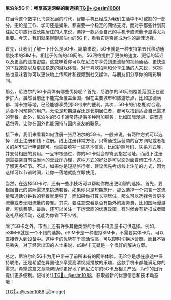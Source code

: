 **尼泊尔5G卡：畅享高速网络的新选择[[TG💪+ @esim1088](https://t.me/s/esim1088)]**

在当今这个数字化飞速发展的时代，智能手机已经成为我们生活中不可或缺的一部分。无论是工作、学习还是娱乐，都需要一个稳定的网络支持。而对于那些计划前往尼泊尔旅行或长期居住的人来说，选择一款适合自己的手机卡或流量卡显得尤为重要。今天，我们就来聊聊尼泊尔的5G卡，看看它是否能成为你的最佳选择。

首先，让我们了解一下什么是5G卡。简单来说，5G卡就是一种支持第五代移动通信技术的SIM卡。相比于传统的4G网络，5G网络提供了更快的速度、更低的延迟以及更高的连接密度。这意味着你可以在尼泊尔享受到更流畅的视频通话、更快速的下载速度以及更加稳定的游戏体验。对于喜欢拍照和分享生活的人来说，5G网络也意味着你可以更快地上传照片和视频到社交媒体，与朋友们分享你的精彩瞬间。

那么，尼泊尔的5G卡具体有哪些优势呢？首先，尼泊尔的5G网络覆盖范围正在逐步扩大。虽然目前还不能完全覆盖全国，但在主要城市和旅游景点，比如加德满都、博卡拉等地，已经能够享受到5G带来的便利。其次，5G卡的价格相对合理，适合不同预算的用户。无论是短期游客还是长期居住者，都可以找到适合自己需求的套餐。此外，尼泊尔的5G卡通常还提供多种附加服务，比如国际漫游、语音通话包等，让你在国外也能保持与国内亲友的联系。

接下来，我们来看看如何注册一张尼泊尔的5G卡。一般来说，有两种方式可以选择：线上注册和线下注册。线上注册非常方便，只需通过运营商的官方网站或者相关的APP进行申请即可。你需要填写一些基本信息，比如护照号码、联系方式等，并支付相应的费用。一旦审核通过，你的5G卡就会邮寄到指定地址。而线下注册则需要亲自前往当地的营业厅办理，这种方式的好处是可以面对面咨询工作人员，了解更多细节。不过，如果你是短期旅行者，建议优先考虑线上注册的方式，因为这样可以节省时间，让你一落地就能立即使用。

当然，在选择5G卡时，还有一些小技巧可以帮助你做出更明智的选择。首先，要根据自己的实际需求来挑选套餐。如果你只是短期旅行，那么选择一个包含一定流量和通话分钟数的套餐就足够了；而如果你打算长期居住，那么可以选择包含更多流量或者无限流量的套餐。其次，要注意查看是否有额外的服务费，比如国际漫游费、短信费等。最后，还可以关注一下运营商的优惠政策，有时候会有折扣或者赠送礼品的活动，这能为你省下不少钱。

除了5G卡之外，市面上还有许多其他类型的手机卡和流量卡可供选择。例如，eSIM卡就是一个不错的选择。eSIM卡是一种虚拟SIM卡，不需要实体卡片，可以直接嵌入到设备中。这种卡的优势在于灵活性高，可以随时切换运营商，而且不容易丢失。对于经常出国的人士来说，eSIM卡无疑是一个很好的解决方案。

总之，尼泊尔的5G卡为用户带来了前所未有的网络体验。无论你是想在旅途中保持联络，还是希望在异国他乡享受高清视频播放的乐趣，这款手机卡都能满足你的需求。希望这篇文章能帮助你更好地了解尼泊尔的5G卡及相关产品，为你的出行提供更多便利。记得关注[TG💪+ @esim1088](https://t.me/s/esim1088)，获取最新的优惠信息和技术动态哦！

[[TG💪+ @esim1088](https://t.me/s/esim1088) ![Image](https://i.postimg.cc/4NQfJmqS/Snipaste-2025-05-13-00-14-12.png)]